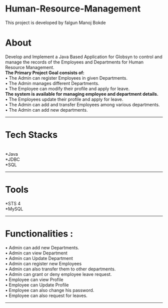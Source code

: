 # Human-Resource-Management

This project is developed by falgun Manoj Bokde

<h1><b>About</b></h1>

<p>Develop and Implement a Java Based Application for Globsyn to control and manage the records of the Employees and Departments for Human Resource Management.</br>
<b>The Primary Project Goal consists of:</b></br>
•	The Admin can register Employees in given Departments.</br>
•	The Admin manages different Departments.</br>
•	The Employee can modify their profile and apply for leave.</br>
<b>The system is available for managing employee and department details.</b></br>
•	The Employees update their profile and apply for leave.</br>
•	The Admin can add and transfer Employees among various departments.</br>
•	The Admin can add new departments.</br>
</p><hr>

<h1>Tech Stacks</h1></br>
*Java</br>
*JDBC</br>
*SQL</br>
<hr>
<h1>Tools</h1>
*STS 4</br>
*MySQL</br>
<hr>

<h1>Functionalities :</h1>
•	Admin can add new Departments.</br>
•	Admin can view Department</br>
• Admin can Update Department</br>
•	Admin can register new Employees </br>
•	Admin can also transfer them to other departments.</br>
•	Admin can grant or deny employee leave request.</br>
•	Employee can view Profile </br>
•	Employee can Update Profile </br>
•	Employee can also change his password.</br>
•	Employee can also request for leaves.</br>
<hr>
